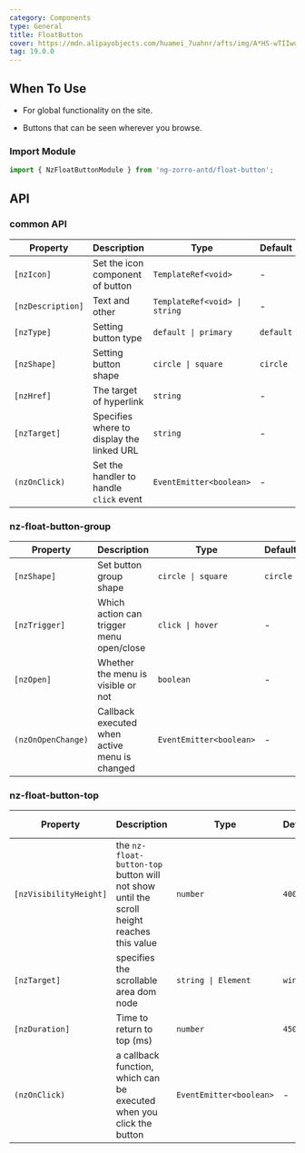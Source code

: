 ```yaml
---
category: Components
type: General
title: FloatButton
cover: https://mdn.alipayobjects.com/huamei_7uahnr/afts/img/A*HS-wTIIwu0kAAAAAAAAAAAAADrJ8AQ/original
tag: 19.0.0
---
```


## When To Use

- For global functionality on the site.

- Buttons that can be seen wherever you browse.

### Import Module

```ts
import { NzFloatButtonModule } from 'ng-zorro-antd/float-button';
```

## API

### common API

| Property          | Description                               | Type                          | Default   |
| ----------------- | ----------------------------------------- | ----------------------------- | --------- |
| `[nzIcon]`        | Set the icon component of button          | `TemplateRef<void>`           | -         |
| `[nzDescription]` | Text and other                            | `TemplateRef<void> \| string` | -         |
| `[nzType]`        | Setting button type                       | `default \| primary`          | `default` |
| `[nzShape]`       | Setting button shape                      | `circle \| square`            | `circle`  |
| `[nzHref]`        | The target of hyperlink                   | `string`                      | -         |
| `[nzTarget]`      | Specifies where to display the linked URL | `string`                      | -         |
| `(nzOnClick)`     | Set the handler to handle `click` event   | `EventEmitter<boolean>`       | -         |

### nz-float-button-group

| Property           | Description                                   | Type                    | Default  |
| ------------------ | --------------------------------------------- | ----------------------- | -------- |
| `[nzShape]`        | Set button group shape                        | `circle \| square`      | `circle` |
| `[nzTrigger]`      | Which action can trigger menu open/close      | `click \| hover`        | -        |
| `[nzOpen]`         | Whether the menu is visible or not            | `boolean`               | -        |
| `(nzOnOpenChange)` | Callback executed when active menu is changed | `EventEmitter<boolean>` | -        |

### nz-float-button-top

| Property               | Description                                                                               | Type                    | Default  | Global Config |
| ---------------------- | ----------------------------------------------------------------------------------------- | ----------------------- | -------- | ------------- |
| `[nzVisibilityHeight]` | the `nz-float-button-top` button will not show until the scroll height reaches this value | `number`                | `400`    | ✅            |
| `[nzTarget]`           | specifies the scrollable area dom node                                                    | `string \| Element`     | `window` |
| `[nzDuration]`         | Time to return to top (ms)                                                                | `number`                | `450`    |
| `(nzOnClick)`          | a callback function, which can be executed when you click the button                      | `EventEmitter<boolean>` | -        |
